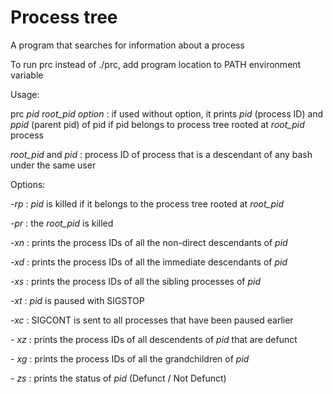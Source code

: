 # Process tree
A program that searches for information about a process

To run prc instead of ./prc, add program location to PATH environment variable

Usage:

prc _pid root_pid option_ : if used without option, it prints _pid_ (process ID) and _ppid_ (parent pid) of pid if pid belongs to process tree rooted at _root_pid_ process

_root_pid_ and _pid_ : process ID of process that is a descendant of any bash under the same user

Options:

_-rp_ : _pid_ is killed if it belongs to the process tree rooted at _root_pid_

_-pr_ : the _root_pid_ is killed 

_-xn_ : prints the process IDs of all the non-direct descendants of _pid_

_-xd_ : prints the process IDs of all the immediate descendants of _pid_

_-xs_ : prints the process IDs of all the sibling processes of _pid_

_-xt_ : _pid_ is paused with SIGSTOP

_-xc_ : SIGCONT is sent to all processes that have been paused earlier 

_- xz_ : prints the process IDs of all descendents of _pid_ that are defunct

_- xg_ : prints the process IDs of all the grandchildren of _pid_

_- zs_ : prints the status of _pid_ (Defunct / Not Defunct)
